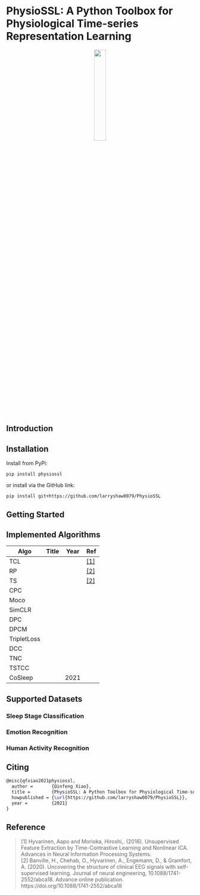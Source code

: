 # PhysioSSL: A Python Toolbox for Physiological Time-series Representation Learning

<div align=center><img src="https://i.loli.net/2021/10/03/32AUGkZcoeORWij.png" width=25% height=25%/></div>

## Introduction

## Installation

Install from PyPi:

```shell
pip install physiossl
```

or install via the GitHub link:

```shell
pip install git+https://github.com/larryshaw0079/PhysioSSL
```

## Getting Started

## Implemented Algorithms

| Algo        | Title | Year | Ref          |
| ----------- | ----- | ---- | ------------ |
| TCL         |       |      | [[1]](#ref1) |
| RP          |       |      | [[2]](#ref2) |
| TS          |       |      | [[2]](#ref2) |
| CPC         |       |      |              |
| Moco        |       |      |              |
| SimCLR      |       |      |              |
| DPC         |       |      |              |
| DPCM        |       |      |              |
| TripletLoss |       |      |              |
| DCC         |       |      |              |
| TNC         |       |      |              |
| TSTCC       |       |      |              |
| CoSleep     |       | 2021 |              |

## Supported Datasets

### Sleep Stage Classification

### Emotion Recognition

### Human Activity Recognition

## Citing

```latex
@misc{qfxiao2021physiossl,
  author =       {Qinfeng Xiao},
  title =        {PhysioSSL: A Python Toolbox for Physiological Time-series Representation Learning},
  howpublished = {\url{https://github.com/larryshaw0079/PhysioSSL}},
  year =         {2021}
}
```

## Reference

> <div id="ref1">
> [1] Hyvarinen, Aapo and Morioka, Hiroshi,. (2016). Unsupervised Feature Extraction by Time-Contrastive Learning and Nonlinear ICA. Advances in Neural Information Processing Systems.
> </div>
> <div id="ref2">[2] Banville, H., Chehab, O., Hyvarinen, A., Engemann, D., & Gramfort, A. (2020). Uncovering the structure of clinical EEG signals with self-supervised learning. Journal of neural engineering, 10.1088/1741-2552/abca18. Advance online publication. https://doi.org/10.1088/1741-2552/abca18</div>
